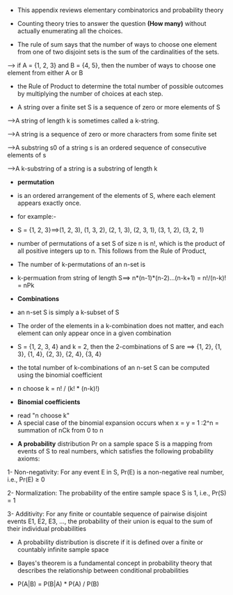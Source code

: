 * This appendix reviews elementary combinatorics and probability theory

* Counting theory tries to answer the question **(How many)** without actually enumerating all the choices.

* The rule of sum says that the number of ways to choose one element from one
of two disjoint sets is the sum of the cardinalities of the sets.

--> if A = {1, 2, 3} and B = {4, 5}, then the number of ways to choose one element from either A or B

* the Rule of Product to determine the total number of possible outcomes by multiplying the number of choices at each step.

* A string over a finite set S is a sequence of zero or more elements of S

-->A string of length k is sometimes called a k-string.

-->A string is a sequence of zero or more characters from some finite set 

-->A substring s0 of a string s
is an ordered sequence of consecutive elements of s

-->A k-substring of a string
is a substring of length k


* **permutation** 
- is an ordered arrangement of the elements of S, where each element appears exactly once.

- for example:-

- S = {1, 2, 3}==>(1, 2, 3), (1, 3, 2), (2, 1, 3), (2, 3, 1), (3, 1, 2), (3, 2, 1)

- number of permutations of a set S of size n is n!, which is the product of all positive integers up to n. This follows from the Rule of Product, 

- The number of k-permutations of an n-set is


- k-permuation from string of length S==> n*(n-1)*(n-2)...(n-k+1) = n!/(n-k)! = nPk

* **Combinations**
- an n-set S is simply a k-subset of S
- The order of the elements in a k-combination does not matter, and each element can only appear once in a given combination

- S = {1, 2, 3, 4} and k = 2, then the 2-combinations of S are ==>
{1, 2}, {1, 3}, {1, 4}, {2, 3}, {2, 4}, {3, 4}

- the total number of k-combinations of an n-set S can be computed using the binomial coefficient
- n choose k = n! / (k! * (n-k)!)

* **Binomial coefficients**
- read "n choose k"
- A special case of the binomial expansion occurs when x = y = 1 :2^n = summation of nCk from 0 to n

* **A probability** distribution Pr on a sample space S is a mapping from events of S to real numbers, which satisfies the following probability axioms:

1- Non-negativity: For any event E in S, Pr(E) is a non-negative real number, i.e., Pr(E) ≥ 0

2- Normalization: The probability of the entire sample space S is 1, i.e., Pr(S) = 1

3- Additivity: For any finite or countable sequence of pairwise disjoint events E1, E2, E3, ..., the probability of their union is equal to the sum of their individual probabilities

* A probability distribution is discrete if it is defined over a finite or countably infinite
sample space

* Bayes's theorem is a fundamental concept in probability theory that describes the relationship between conditional probabilities

- P(A|B) = P(B|A) * P(A) / P(B)
